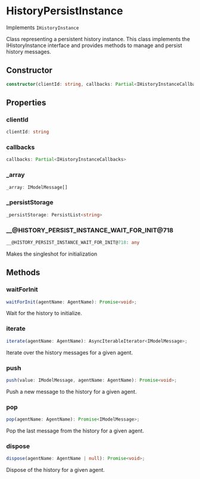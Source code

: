 # HistoryPersistInstance

Implements `IHistoryInstance`

Class representing a persistent history instance.
This class implements the IHistoryInstance interface and provides methods
to manage and persist history messages.

## Constructor

```ts
constructor(clientId: string, callbacks: Partial<IHistoryInstanceCallbacks>);
```

## Properties

### clientId

```ts
clientId: string
```

### callbacks

```ts
callbacks: Partial<IHistoryInstanceCallbacks>
```

### _array

```ts
_array: IModelMessage[]
```

### _persistStorage

```ts
_persistStorage: PersistList<string>
```

### __@HISTORY_PERSIST_INSTANCE_WAIT_FOR_INIT@718

```ts
__@HISTORY_PERSIST_INSTANCE_WAIT_FOR_INIT@718: any
```

Makes the singleshot for initialization

## Methods

### waitForInit

```ts
waitForInit(agentName: AgentName): Promise<void>;
```

Wait for the history to initialize.

### iterate

```ts
iterate(agentName: AgentName): AsyncIterableIterator<IModelMessage>;
```

Iterate over the history messages for a given agent.

### push

```ts
push(value: IModelMessage, agentName: AgentName): Promise<void>;
```

Push a new message to the history for a given agent.

### pop

```ts
pop(agentName: AgentName): Promise<IModelMessage>;
```

Pop the last message from the history for a given agent.

### dispose

```ts
dispose(agentName: AgentName | null): Promise<void>;
```

Dispose of the history for a given agent.

